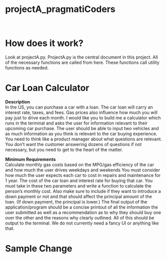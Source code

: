 # projectA_pragmatiCoders
<br>

# How does it work?
Look at projectA.py. ProjectA.py is the central document in this project. All of the necessary functions are called from here. These functions call utility functions as needed. 
<br>

# Car Loan Calculator

**Description**
<br>In the US, you can purchase a car with a loan. The car loan will carry an interest rate, taxes, and fees.
Gas prices also influence how much you will pay just to drive each month.
I would like you to build me a calculator which runs in the terminal and asks the user for information relevant to their
upcoming car purchase.
The user should be able to input two vehicles and as much information as you think is relevant to the car buying experience.
You need to think like a product manager about what questions are relevant.
You don’t want the customer answering dozens of questions if not necessary, but you need to get to the heart of the matter.

**Minimum Requirements**
<br>Calculate monthly gas costs based on the MPG/gas efficiency of the car and how much the user drives weekdays and weekends
You must consider how much the user expects each car to cost in repairs and maintenance for 1 year.
The cost of the car loan and interest rate for buying that car. You must take in these two parameters and write a function
to calculate the person’s monthly cost.
Also make sure to include if they want to introduce a down payment or not and that should affect the principal amount of the loan.
(If down payment, the principal is lower.)
The final output of the application/program should be a concise printout of all the information the user submitted as well as a
recommendation as to why they
should buy one over the other and the reasons why clearly outlined.
All of this should be output to the terminal. We do not currently need a fancy UI or anything like that.

# Sample Change
